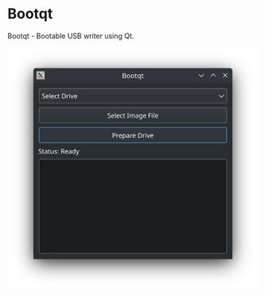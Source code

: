 # Bootqt
Bootqt - Bootable USB writer using Qt.

![Bootqt](/Screenshot-Bootqt.png?raw=true "Bootqt")
